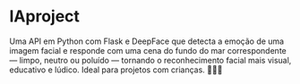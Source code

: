 # IAproject
Uma API em Python com Flask e DeepFace que detecta a emoção de uma imagem facial e responde com uma cena do fundo do mar correspondente — limpo, neutro ou poluído — tornando o reconhecimento facial mais visual, educativo e lúdico. Ideal para projetos com crianças. 🌊🐠🧠
